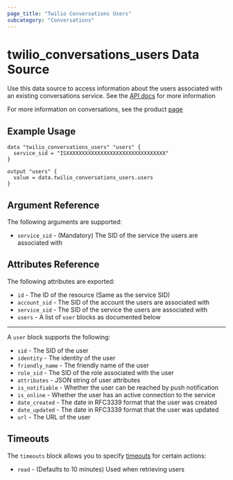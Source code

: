 ```yaml
---
page_title: "Twilio Conversations Users"
subcategory: "Conversations"
---
```


# twilio_conversations_users Data Source

Use this data source to access information about the users associated with an existing conversations service. See the [API docs](https://www.twilio.com/docs/conversations/api/user-resource) for more information

For more information on conversations, see the product [page](https://www.twilio.com/conversations)

## Example Usage

```hcl
data "twilio_conversations_users" "users" {
  service_sid = "ISXXXXXXXXXXXXXXXXXXXXXXXXXXXXXXXX"
}

output "users" {
  value = data.twilio_conversations_users.users
}
```

## Argument Reference

The following arguments are supported:

- `service_sid` - (Mandatory) The SID of the service the users are associated with

## Attributes Reference

The following attributes are exported:

- `id` - The ID of the resource (Same as the service SID)
- `account_sid` - The SID of the account the users are associated with
- `service_sid` - The SID of the service the users are associated with
- `users` - A list of `user` blocks as documented below

---

A `user` block supports the following:

- `sid` - The SID of the user
- `identity` - The identity of the user
- `friendly_name` - The friendly name of the user
- `role_sid` - The SID of the role associated with the user
- `attributes` - JSON string of user attributes
- `is_notifiable` - Whether the user can be reached by push notification
- `is_online` - Whether the user has an active connection to the service
- `date_created` - The date in RFC3339 format that the user was created
- `date_updated` - The date in RFC3339 format that the user was updated
- `url` - The URL of the user

## Timeouts

The `timeouts` block allows you to specify [timeouts](https://www.terraform.io/docs/configuration/resources.html#timeouts) for certain actions:

- `read` - (Defaults to 10 minutes) Used when retrieving users
